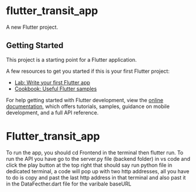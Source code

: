 # flutter_transit_app

A new Flutter project.

## Getting Started

This project is a starting point for a Flutter application.

A few resources to get you started if this is your first Flutter project:

- [Lab: Write your first Flutter app](https://docs.flutter.dev/get-started/codelab)
- [Cookbook: Useful Flutter samples](https://docs.flutter.dev/cookbook)

For help getting started with Flutter development, view the
[online documentation](https://docs.flutter.dev/), which offers tutorials,
samples, guidance on mobile development, and a full API reference.
# Flutter_transit_app

To run the app, you should cd Frontend in the terminal then flutter run. 
To run the API you have go to the server.py file (backend folder) in vs code and click the play button at the top right that should say run python file in dedicated terminal, a code will pop up with two http addresses, all you have to do is copy and past the last http address in that terminal and also past it in the DataFecther.dart file for the varibale baseURL

